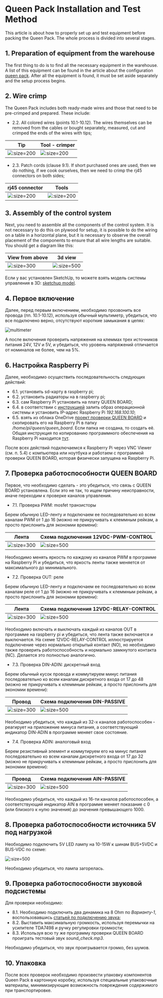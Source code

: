 # Queen Pack Installation and Test Method


This article is about how to properly set up and test equipment before packing the Queen Pack. The whole process is divided into several stages.  


## 1. Preparation of equipment from the warehouse

The first thing to do is to find all the necessary equipment in the warehouse. A list of this equipment can be found in the article about the configuration [queen pack](queen_pack). After all the equipment is found, it must be set aside separately and the setup process begins.  


## 2. Wire crimp

The Queen Pack includes both ready-made wires and those that need to be pre-crimped and prepared. These include:
- 2.2. All colored wires (points 10.1-10.12). The wires themselves can be removed from the cables or bought separately, measured, cut and crimped the ends of the wires with tips;

| Tip                                             | Tool - crimper                                |
|-------------------------------------------------|-----------------------------------------------|
| ![](../assets/photo/cable_end.jpg ':size=200')  | ![](../assets/photo/crimper.jpg ':size=200')  |

- 2.3. Patch cords (clause 9.1). If short purchased ones are used, then we do nothing, if we cook ourselves, then we need to crimp the rj45 connectors on both sides;

| rj45 connector                            | Tools                                    |
|-------------------------------------------|-----------------------------------------------|
| ![](../assets/photo/rj45.jpg ':size=200') | ![](../assets/photo/rj45tool.jpg ':size=200') |


## 3. Assembly of the control system

Next, you need to assemble all the components of the control system. It is not necessary to do this on plywood for setup, it is possible to do the wiring on a table in a horizontal plane, but it is necessary to observe the overall placement of the components to ensure that all wire lengths are suitable. You should get a diagram like this:  

| View from above                                       | 3d view                                                 |
|-------------------------------------------------------|---------------------------------------------------------|
| ![](../assets/layout/QUEEN-VIEW-FROM-ABOVE2.png ':size=300') | ![](../assets/layout/QUEEN-3D-VIEW2.png ':size=500')   |

Если у вас установлен SketchUp, то можете взять модель системы управления в 3D: [sketchup model](https://1drv.ms/u/s!Am_hkdn5bouS1G9334yBP5ogC4-f).

## 4. Первое включение

Далее, перед первым включением, необходимо прозвонить все провода (пп. 10.1-10.12), используя обычный мультиметр, убедиться, что все подключено верно, отсутствуют короткие замыкания в цепях:  

![multimeter](../assets/photo/multimeter_1.jpg ':size=100')

А после включения проверить напряжения на клеммах трех источников питания 24V, 12V и 5V, и убедиться, что уровень напряжений отличается от номиналов не более, чем на 5%.  

## 6. Настройка Raspberry Pi

Далее, необходимо осуществить последовательность следующих действий:  

- 6.1. установить sd-карту в raspberry pi;  
- 6.2. установить радиаторы на в raspberry pi;  
- 6.3. сам Raspberry Pi установить на плату QUEEN BOARD;
- 6.4. в соответствии с [инструкцией](rpi_image_upload) залить образ операционной системы и установить IP-адрес Raspberry Pi _192.168.100.10_;  
- 6.5. взять из облака OneDrive [проект проверки QUEEN BOARD](https://1drv.ms/f/s!Am_hkdn5bouSgRRfeMmSvNRvym_y) и скопировать его на Raspberry Pi в папку _/home/pi/queen/queen\_board_. Если папка не создана, то создать её. Общая инструкция по копированию программного обеспечения на Raspberry Pi находится [тут](rpi_soft_install).  

После всех действий подключаемся к Raspberry Pi через VNC Viewer (см. п. 5.4) с компьютера или ноутбука и работаем с программой проверки QUEEN BOARD, которая физически запущена на Raspberry Pi.  

## 7. Проверка работоспособности QUEEN BOARD

Первое, что необходимо сделать - это убедиться, что связь с QUEEN BOARD установлена. Если это не так, то ищем причину неисправности, иначе переходим к проверке каналов управления.

- 7.1. Проверка PWM: mosfet транзисторы

Берем обычную LED-ленту и подключаем ее последовательно ко всем каналам PWM от 1 до 16 (можно не прикручивать к клеммным рейкам, а просто прислонить для экономии времени):  

| Лента                                                  | Схема подключения 12VDC-PWM-CONTROL                     |
|--------------------------------------------------------|---------------------------------------------------------|
| ![](../assets/photo/white_led_strip-1.jpg ':size=300') | ![](../assets/layout/12VDC-PWM-CONTROL2.png ':size=500') |

Необходимо менять яркость по каждому из каналов PWM в программе на Raspberry Pi и убедиться, что яркость ленты также меняется от максимального до минимального.  

- 7.2. Проверка OUT: реле

Берем обычную LED-ленту и подключаем ее последовательно ко всем каналам реле от 1 до 16 (можно не прикручивать к клеммным рейкам, а просто прислонить для экономии времени):  

| Лента                                                  | Схема подключения 12VDC-RELAY-CONTROL                     |
|--------------------------------------------------------|-----------------------------------------------------------|
| ![](../assets/photo/white_led_strip-1.jpg ':size=300') | ![](../assets/layout/12VDC-RELAY-CONTROL2.png ':size=500') |

Необходимо включать и выключать каждый из каналов OUT в программе на raspberry pi и убедиться, что лента также включается и выключается. На схеме 12VDC-RELAY-CONTROL иллюстрируется подключение через нормально открытый контакт (NO), но необходимо также проверить работоспособность и нормально замкнутого контакта (NC). Делается это полностью аналогично.  


- 7.3. Проверка DIN-ADIN: дискретный вход

Берем обычный кусок провода и коммутируем минус питания последовательно ко всем каналам дискретного входа от 17 до 48 (можно не прикручивать к клеммным рейкам, а просто прислонить для экономии времени):  

| Провод                                             | Схема подключения DIN-PASSIVE                     |
|----------------------------------------------------|---------------------------------------------------|
| ![](../assets/photo/colorwires_mm.jpg ':size=300') | ![](../assets/layout/DIN-ADIN-PASSIVE2.png ':size=500') |

Необходимо убедиться, что каждый из 32-х каналов работоспособен - реагирует на приложение минуса питания, а соответствующий индикатор DIN-ADIN в программе меняет свое состояние.  

- 7.4. Проверка ADIN: аналоговый вход

Берем резистивный элемент и коммутируем его на минус питания последовательно ко всем каналам дискретного входа от 17 до 32 (можно не прикручивать к клеммным рейкам, а просто прислонить для экономии времени):  

| Провод                                             | Схема подключения AIN-PASSIVE                     |
|----------------------------------------------------|---------------------------------------------------|
| ![](../assets/photo/colorwires_mm.jpg ':size=300') | ![](../assets/layout/DIN-ADIN-PASSIVE2.png ':size=500') |

Необходимо убедиться, что каждый из 16-ти каналов работоспособен, а соответствующий индикатор AIN в программе меняет показание с 0 (или близкого к нулю значения) до значения превышающего 1000.

## 8. Проверка работоспособности источника 5V под нагрузкой

Необходимо подключить 5V LED лампу на 10-15W к шинам BUS+5VDC и BUS-VDC по схеме:  

![](../assets/layout/5VDC-POWER-SUPPLY2.png ':size=500')

Необходимо убедиться, что лампа загорелась. 

## 9. Проверка работоспособности звуковой подсистемы

Для проверки необходимо:

- 8.1. Необходимо подключить два динамика на 8 Ohm по _Варианту-1_, воспользовавшись [статьей по подключению звука](hw_plug_sound);  
- 8.2. Выставить максимальную громкость, используя перемычки на усилителе TDA7498 и ручку регулировки громкости;  
- 8.3. Используя всю ту же программу проверки QUEEN BOARD проиграть тестовый звук _sound\_check.mp3_.  

Необходимо убедиться, что звук проигрывается громко, без шумов.

## 10. Упаковка

После всех проверок необходимо произвести упаковку компонентов Queen Pack в картонную коробку, используя специальные упаковочные материалы, минимизирующие возможность повреждения содержимого при транспортировке.  







